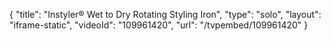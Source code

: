{
    "title": "Instyler&reg; Wet to Dry Rotating Styling Iron",
    "type": "solo",
    "layout": "iframe-static",
    "videoId": "109961420",
    "url": "\/tvpembed\/109961420"
}